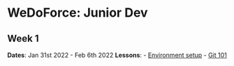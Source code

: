 # WeDoForce: Junior Dev

## Week 1

**Dates**: Jan 31st 2022 - Feb 6th 2022
**Lessons**:
    - [Environment setup](https://github.com/wedoforce/sf-dev-101-practice/tree/lessons/environment-check)
    - [Git 101](https://github.com/wedoforce/sf-dev-101-practice/tree/lessons/git-101)

